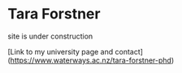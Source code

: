 # Tara Forstner
site is under construction

[Link to my university page and contact] (https://www.waterways.ac.nz/tara-forstner-phd)
